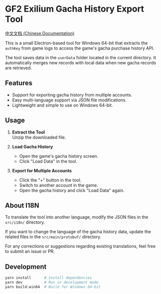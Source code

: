# GF2 Exilium Gacha History Export Tool  

[中文文档 (Chinese Documentation)](./README-zh.md)  

This is a small Electron-based tool for Windows 64-bit that extracts the `authKey` from game logs to access the game's gacha purchase history API.  

The tool saves data in the `userData` folder located in the current directory. It automatically merges new records with local data when new gacha records are retrieved.  

## Features  

- Support for exporting gacha history from multiple accounts.  
- Easy multi-language support via JSON file modifications.  
- Lightweight and simple to use on Windows 64-bit.  

## Usage  

1. **Extract the Tool**  
   Unzip the downloaded file.  

2. **Load Gacha History**  
   - Open the game's gacha history screen.  
   - Click "Load Data" in the tool.  

3. **Export for Multiple Accounts**  
   - Click the "+" button in the tool.  
   - Switch to another account in the game.  
   - Open the gacha history and click "Load Data" again.  

## About I18N  

To translate the tool into another language, modify the JSON files in the `src/i18n/` directory.  

If you want to change the language of the gacha history data, update the related files in the `src/main/protobuf/` directory.  

For any corrections or suggestions regarding existing translations, feel free to submit an issue or PR.  

## Development  

```bash
yarn install      # Install dependencies  
yarn dev          # Run in development mode  
yarn build:win64  # Build for Windows 64-bit  
```